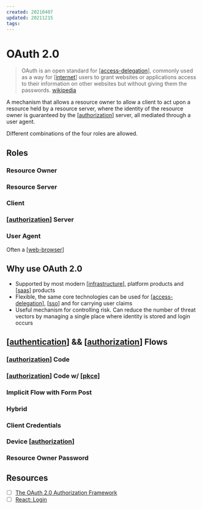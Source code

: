 ```yaml
---
created: 20210407
updated: 20211215
tags:
---
```


# OAuth 2.0

> OAuth is an open standard for [[access-delegation]], commonly used as a way for [[internet]] users to grant websites or applications access to their information on other websites but without giving them the passwords. [wikipedia][1]

A mechanism that allows a resource owner to allow a client to act upon a resource held by a resource server, where the identity of the resource owner is guaranteed by the [[authorization]] server, all mediated through a user agent.

Different combinations of the four roles are allowed.

## Roles

### Resource Owner

### Resource Server

### Client

### [[authorization]] Server

### User Agent

Often a [[web-browser]]

## Why use OAuth 2.0

- Supported by most modern [[infrastructure]], platform products and [[saas]] products
- Flexible, the same core technologies can be used for [[access-delegation]], [[sso]] and for carrying user claims
- Useful mechanism for controlling risk. Can reduce the number of threat vectors by managing a single place where identity is stored and login occurs

## [[authentication]] && [[authorization]] Flows

### [[authorization]] Code

### [[authorization]] Code w/ [[pkce]]

### Implicit Flow with Form Post

### Hybrid

### Client Credentials

### Device [[authorization]]

### Resource Owner Password

## Resources

- [ ] [The OAuth 2.0 Authorization Framework](https://tools.ietf.org/html/rfc6749)
- [ ] [React: Login](https://auth0.com/docs/quickstart/spa/react/01-login)

[1]: https://en.wikipedia.org/wiki/OAuth#OAuth_2.0
[//begin]: # "Autogenerated link references for markdown compatibility"
[access-delegation]: access-delegation "Access Delegation"
[internet]: internet "internet"
[authorization]: authorization "authorization"
[authorization]: authorization "authorization"
[web-browser]: web-browser "Web Browser"
[infrastructure]: infrastructure "infrastructure"
[saas]: saas "SaaS"
[access-delegation]: access-delegation "Access Delegation"
[sso]: sso "SSO"
[authentication]: authentication "authentication"
[authorization]: authorization "authorization"
[authorization]: authorization "authorization"
[authorization]: authorization "authorization"
[pkce]: pkce "PKCE"
[authorization]: authorization "authorization"
[//end]: # "Autogenerated link references"

